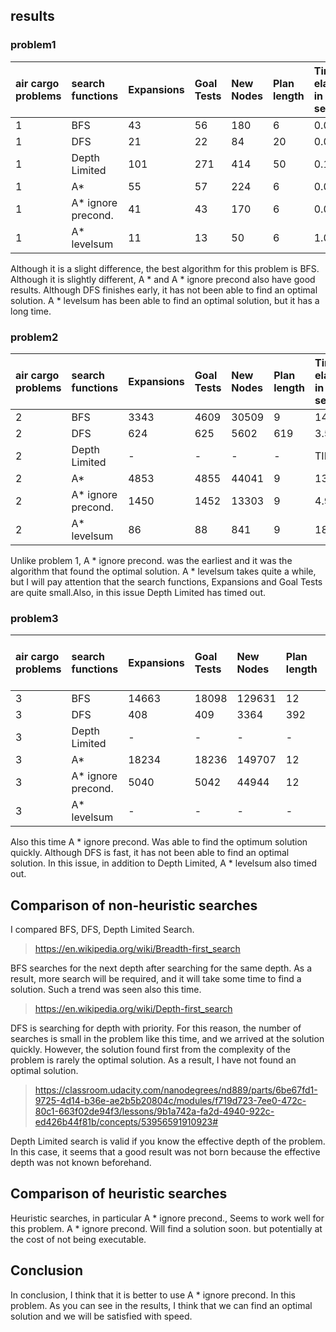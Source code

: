## results

### problem1

| air cargo problems | search functions            | Expansions | Goal Tests | New Nodes | Plan length | Time elapsed in seconds | Optimal solution |
|:-------------------|:----------------------------|:-----------|:-----------|:----------|:------------|:------------------------|:-----------------|
| 1                  | BFS                         | 43         | 56         | 180       | 6           | 0.04                    | YES              |
| 1                  | DFS                         | 21         | 22         | 84        | 20          | 0.02                    | NO               |
| 1                  | Depth Limited               | 101        | 271        | 414       | 50          | 0.11                    | NO               |
| 1                  | A*                          | 55         | 57         | 224       | 6           | 0.05                    | YES              |
| 1                  | A* ignore          precond. | 41         | 43         | 170       | 6           | 0.05                    | YES              |
| 1                  | A* levelsum                 | 11         | 13         | 50        | 6           | 1.04                    | YES              |


Although it is a slight difference, the best algorithm for this problem is BFS. Although it is slightly different, A * and A * ignore precond also have good results. Although DFS finishes early, it has not been able to find an optimal solution. A * levelsum has been able to find an optimal solution, but it has a long time.

### problem2

| air cargo problems | search functions   | Expansions | Goal Tests | New Nodes | Plan length | Time elapsed in seconds | Optimal solution |
|:-------------------|:-------------------|:-----------|:-----------|:----------|:------------|:------------------------|:-----------------|
| 2                  | BFS                | 3343       | 4609       | 30509     | 9           | 14.86                   | YES              |
| 2                  | DFS                | 624        | 625        | 5602      | 619         | 3.50                    | NO               |
| 2                  | Depth Limited      | -          | -          | -         | -           | TIMEOUT                 | -                |
| 2                  | A*                 | 4853       | 4855       | 44041     | 9           | 13.89                   | YES              |
| 2                  | A* ignore precond. | 1450       | 1452       | 13303     | 9           | 4.99                    | YES              |
| 2                  | A* levelsum        | 86         | 88         | 841       | 9           | 185.21                  | YES              |

Unlike problem 1, A * ignore precond. was the earliest and it was the algorithm that found the optimal solution. A * levelsum takes quite a while, but I will pay attention that the search functions, Expansions and Goal Tests are quite small.Also, in this issue Depth Limited has timed out.


### problem3

| air cargo problems | search functions   | Expansions | Goal Tests | New Nodes | Plan length | Time elapsed in seconds | Optimal solution |
|:-------------------|:-------------------|:-----------|:-----------|:----------|:------------|:------------------------|:-----------------|
| 3                  | BFS                | 14663      | 18098      | 129631    | 12          | 107.30                  | YES              |
| 3                  | DFS                | 408        | 409        | 3364      | 392         | 1.95                    | NO               |
| 3                  | Depth Limited      | -          | -          | -         | -           | TIMEOUT                 | -                |
| 3                  | A*                 | 18234      | 18236      | 149707    | 12          | 62.13                   | YES              |
| 3                  | A* ignore precond. | 5040       | 5042       | 44944     | 12          | 19.81                   | YES              |
| 3                  | A* levelsum        | -          | -          | -         | -           | TIMEOUT                 | -                |

Also this time A * ignore precond. Was able to find the optimum solution quickly. Although DFS is fast, it has not been able to find an optimal solution. In this issue, in addition to Depth Limited, A * levelsum also timed out.

## Comparison of non-heuristic searches

I compared BFS, DFS, Depth Limited Search.

>https://en.wikipedia.org/wiki/Breadth-first_search

BFS searches for the next depth after searching for the same depth.
As a result, more search will be required, and it will take some time to find a solution.
Such a trend was seen also this time.

>https://en.wikipedia.org/wiki/Depth-first_search

DFS is searching for depth with priority.
For this reason, the number of searches is small in the problem like this time, and we arrived at the solution quickly.
However, the solution found first from the complexity of the problem is rarely the optimal solution. As a result, I have not found an optimal solution.

>https://classroom.udacity.com/nanodegrees/nd889/parts/6be67fd1-9725-4d14-b36e-ae2b5b20804c/modules/f719d723-7ee0-472c-80c1-663f02de94f3/lessons/9b1a742a-fa2d-4940-922c-ed426b44f81b/concepts/53956591910923#

Depth Limited search is valid if you know the effective depth of the problem.
In this case, it seems that a good result was not born because the effective depth was not known beforehand.

## Comparison of heuristic searches

Heuristic searches, in particular A * ignore precond., Seems to work well for this problem. A * ignore precond. Will find a solution soon. but potentially at the cost of not being executable.

## Conclusion

In conclusion, I think that it is better to use A * ignore precond. In this problem.
As you can see in the results, I think that we can find an optimal solution and we will be satisfied with speed.
